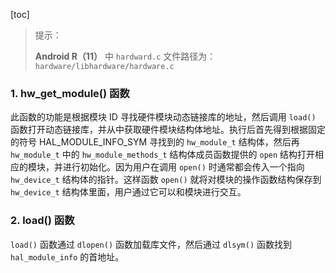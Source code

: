 [toc]

> 提示：
>
> **Android R（11）** 中 `hardward.c` 文件路径为：`hardware/libhardware/hardware.c`

### 1. hw_get_module() 函数

此函数的功能是根据模块 ID 寻找硬件模块动态链接库的地址，然后调用 `load()` 函数打开动态链接库，并从中获取硬件模块结构体地址。执行后首先得到根据固定的符号 HAL_MODULE_INFO_SYM 寻找到的 `hw_module_t` 结构体，然后再 `hw_module_t` 中的 `hw_module_methods_t` 结构体成员函数提供的 `open` 结构打开相应的模块，并进行初始化。因为用户在调用 `open()` 时通常都会传入一个指向 `hw_device_t` 结构体的指针。这样函数 `open()` 就将对模块的操作函数结构保存到 `hw_device_t` 结构体里面，用户通过它可以和模块进行交互。

### 2. load() 函数

`load()` 函数通过 `dlopen()` 函数加载库文件，然后通过 `dlsym()` 函数找到 `hal_module_info` 的首地址。


